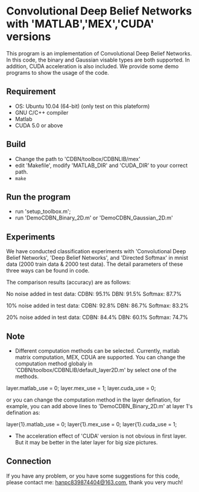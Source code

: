 # Convolutional Deep Belief Networks with 'MATLAB','MEX','CUDA' versions

This program is an implementation of Convolutional Deep Belief Networks. In this code, the binary and Gaussian visable types are both supported. In addition, CUDA acceleration is also included. We provide some demo programs to show the usage of the code. 



## Requirement
* OS: Ubuntu 10.04 (64-bit) (only test on this plateform)  
* GNU C/C++ compiler
* Matlab
* CUDA 5.0 or above


## Build
* Change the path to 'CDBN/toolbox/CDBNLIB/mex'
* edit 'Makefile', modify 'MATLAB_DIR' and 'CUDA_DIR' to your correct path.
* `make`


## Run the program
* run 'setup_toolbox.m';
* run 'DemoCDBN_Binary_2D.m' or 'DemoCDBN_Gaussian_2D.m'
 
           
## Experiments
We have conducted classification experiments with 'Convolutional Deep Belief Networks', 'Deep Belief Networks', and 'Directed Softmax' in mnist data (2000 train data & 2000 test data). The detail parameters of these three ways can be found in code. 

The comparison results (accuracy) are as follows:

 No noise added in test data:
     CDBN:     95.1%
     DBN:      91.5%
     Softmax:  87.7%

 10% noise added in test data:
     CDBN:     92.8%
     DBN:      86.7%
     Softmax:  83.2%

 20% noise added in test data:
     CDBN:     84.4%
     DBN:      60.1%
     Softmax:  74.7%

## Note
* Different computation methods can be selected. Currently, matlab matrix computation, MEX, CDUA are supported. You can change the computation method globaly in 'CDBN/toolbox/CDBNLIB/default_layer2D.m' by select one of the methods.

 layer.matlab_use    = 0;
 layer.mex_use       = 1;
 layer.cuda_use      = 0;

or you can change the computation method in the layer defination, for example, you can add above lines to 'DemoCDBN_Binary_2D.m' at layer 1's defination as:

 layer{1}.matlab_use    = 0;
 layer{1}.mex_use       = 0;
 layer{1}.cuda_use      = 1;

* The acceleration effect of 'CUDA' version is not obvious in first layer. But it may be better in the later layer for big size pictures. 

           
## Connection
If you have any problem, or you have some suggestions for this code, please contact me: hanpc839874404@163.com, thank you very much!

